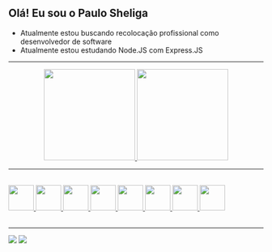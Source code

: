 ## Olá! Eu sou o Paulo Sheliga

- Atualmente estou buscando recolocação profissional como desenvolvedor de software
- Atualmente estou estudando Node.JS com Express.JS

<hr>
<div align="center">
  <a href="https://github.com/Sheliga">
  <img height="180em" src="https://github-readme-stats.vercel.app/api?username=Sheliga&show_icons=true&theme=dracula&include_all_commits=true&count_private=true"/>
  <img height="180em" src="https://github-readme-stats.vercel.app/api/top-langs/?username=Sheliga&layout=compact&langs_count=7&theme=dracula"/>
</div>
<hr>
<div style="display: inline_block"><br>
    <img align="center alt="sheliga-html" height="50" width="50" src="https://cdn.jsdelivr.net/gh/devicons/devicon/icons/html5/html5-original.svg" />
    <img align="center alt="sheliga-css" height="50" width="50" src="https://cdn.jsdelivr.net/gh/devicons/devicon/icons/css3/css3-original.svg" />
    <img align="center alt="sheliga-javascript" height="50" width="50" src="https://cdn.jsdelivr.net/gh/devicons/devicon/icons/javascript/javascript-original.svg" />
    <img align="center alt="sheliga-wordpress" height="50" width="50" src="https://cdn.jsdelivr.net/gh/devicons/devicon/icons/wordpress/wordpress-original.svg" />
    <img align="center alt="sheliga-nodejs" height="50" width="50" src="https://cdn.jsdelivr.net/gh/devicons/devicon/icons/nodejs/nodejs-original.svg" />
    <img align="center alt="sheliga-express" height="50" width="50" src="https://cdn.jsdelivr.net/gh/devicons/devicon/icons/express/express-original.svg" />
    <img align="center alt="sheliga-python" height="50" width="50" src="https://cdn.jsdelivr.net/gh/devicons/devicon/icons/python/python-original.svg" />
    <img align="center alt="sheliga-django" height="50" width="50" src="https://cdn.jsdelivr.net/gh/devicons/devicon/icons/django/django-plain.svg" />
</div>
  <br>
  <hr>
<div> 

  <a href = "mailto:paulosheliga@gmail.com"><img src="https://img.shields.io/badge/Gmail-D14836?style=for-the-badge&logo=gmail&logoColor=white" target="_blank"></a>
  <a href="https://www.linkedin.com/in/paulo-cezar-sheliga/" target="_blank"><img src="https://img.shields.io/badge/-LinkedIn-%230077B5?style=for-the-badge&logo=linkedin&logoColor=white" target="_blank"></a> 
 
 
</div>
